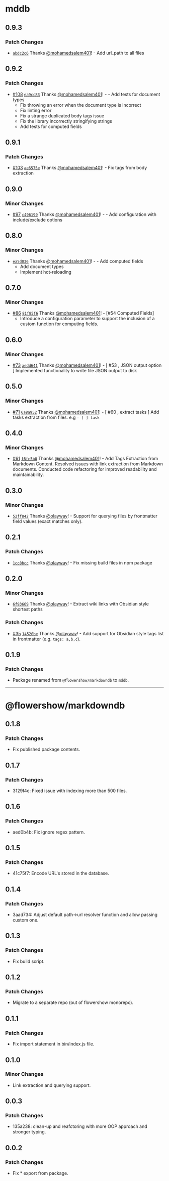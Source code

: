 # mddb

## 0.9.3

### Patch Changes

- [`abdc2c6`](https://github.com/datopian/markdowndb/commit/abdc2c690c413f8724effaa11b8d55b4b55cba39) Thanks [@mohamedsalem401](https://github.com/mohamedsalem401)! - Add url_path to all files

## 0.9.2

### Patch Changes

- [#108](https://github.com/datopian/markdowndb/pull/108) [`ea9cc83`](https://github.com/datopian/markdowndb/commit/ea9cc83e5315d256c80cf107ccd18caacaa6bc1a) Thanks [@mohamedsalem401](https://github.com/mohamedsalem401)! - - Add tests for document types
  - Fix throwing an error when the document type is incorrect
  - Fix linting error
  - Fix a strange duplicated body tags issue
  - Fix the library incorrectly stringifying strings
  - Add tests for computed fields

## 0.9.1

### Patch Changes

- [#103](https://github.com/datopian/markdowndb/pull/103) [`ae6575e`](https://github.com/datopian/markdowndb/commit/ae6575ee40a1633a235bca0513f1071552b39395) Thanks [@mohamedsalem401](https://github.com/mohamedsalem401)! - Fix tags from body extraction

## 0.9.0

### Minor Changes

- [#97](https://github.com/datopian/markdowndb/pull/97) [`c496199`](https://github.com/datopian/markdowndb/commit/c496199373745c066d82875700fcedd1e476ac3e) Thanks [@mohamedsalem401](https://github.com/mohamedsalem401)! - - Add configuration with include/exclude options

## 0.8.0

### Minor Changes

- [`ea5d036`](https://github.com/datopian/markdowndb/commit/ea5d0366a8b82163fa4a1e85a5e62443a09475f3) Thanks [@mohamedsalem401](https://github.com/mohamedsalem401)! - - Add computed fields
  - Add document types
  - Implement hot-reloading

## 0.7.0

### Minor Changes

- [#86](https://github.com/datopian/markdowndb/pull/86) [`81f85f6`](https://github.com/datopian/markdowndb/commit/81f85f6c382722031f24f75e8ac822bcf91a3fa5) Thanks [@mohamedsalem401](https://github.com/mohamedsalem401)! - [#54 Computed Fields]
  - Introduce a configuration parameter to support the inclusion of a custom function for computing fields.

## 0.6.0

### Minor Changes

- [#73](https://github.com/datopian/markdowndb/pull/73) [`aedd641`](https://github.com/datopian/markdowndb/commit/aedd6413a7eee41a0d710c477ba55996c43b3e0f) Thanks [@mohamedsalem401](https://github.com/mohamedsalem401)! - [ #53 , JSON output option ] Implemented functionality to write file JSON output to disk

## 0.5.0

### Minor Changes

- [#71](https://github.com/datopian/markdowndb/pull/71) [`6a8a952`](https://github.com/datopian/markdowndb/commit/6a8a9525c90f3d4160d412f3929922b1e2df354b) Thanks [@mohamedsalem401](https://github.com/mohamedsalem401)! - [ #60 , extract tasks ]
  Add tasks extraction from files. e.g `- [ ] task`

## 0.4.0

### Minor Changes

- [#61](https://github.com/datopian/markdowndb/pull/61) [`f6fe5b0`](https://github.com/datopian/markdowndb/commit/f6fe5b0899700462360e864c231473be99df91b0) Thanks [@mohamedsalem401](https://github.com/mohamedsalem401)! - Add Tags Extraction from Markdown Content.
  Resolved issues with link extraction from Markdown documents.
  Conducted code refactoring for improved readability and maintainability.

## 0.3.0

### Minor Changes

- [`52ff842`](https://github.com/datopian/markdowndb/commit/52ff8429cb0058f66f033b9ecdd180c854a00573) Thanks [@olayway](https://github.com/olayway)! - Support for querying files by frontmatter field values (exact matches only).

## 0.2.1

### Patch Changes

- [`1cc8bcc`](https://github.com/datopian/markdowndb/commit/1cc8bcc2b351f1ef83ee6e1cc30065ea48c10b2f) Thanks [@olayway](https://github.com/olayway)! - Fix missing build files in npm package

## 0.2.0

### Minor Changes

- [`6f93669`](https://github.com/datopian/markdowndb/commit/6f93669d748e7c7c4c5d72cf100f251a21603fe3) Thanks [@olayway](https://github.com/olayway)! - Extract wiki links with Obsidian style shortest paths

### Patch Changes

- [#35](https://github.com/datopian/markdowndb/pull/35) [`14520be`](https://github.com/datopian/markdowndb/commit/14520befd9bd8ca231904b44652fddbf25d7d464) Thanks [@olayway](https://github.com/olayway)! - Add support for Obsidian style tags list in frontmatter (e.g. `tags: a,b,c`).

## 0.1.9

### Patch Changes

- Package renamed from `@flowershow/markdowndb` to `mddb`.

---

# @flowershow/markdowndb

## 0.1.8

### Patch Changes

- Fix published package contents.

## 0.1.7

### Patch Changes

- 3129f4c: Fixed issue with indexing more than 500 files.

## 0.1.6

### Patch Changes

- aed0b4b: Fix ignore regex pattern.

## 0.1.5

### Patch Changes

- 41c75f7: Encode URL's stored in the database.

## 0.1.4

### Patch Changes

- 3aad734: Adjust default path->url resolver function and allow passing custom one.

## 0.1.3

### Patch Changes

- Fix build script.

## 0.1.2

### Patch Changes

- Migrate to a separate repo (out of flowershow monorepo).

## 0.1.1

### Patch Changes

- Fix import statement in bin/index.js file.

## 0.1.0

### Minor Changes

- Link extraction and querying support.

## 0.0.3

### Patch Changes

- 135a238: clean-up and reafctoring with more OOP approach and stronger typing.

## 0.0.2

### Patch Changes

- Fix \* export from package.
